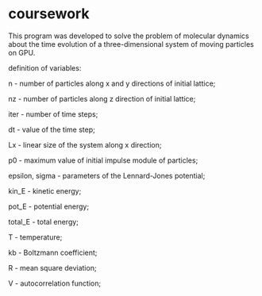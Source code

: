 # coursework
This program was developed to solve the problem of molecular dynamics about the time evolution of a three-dimensional system of moving particles on GPU.

definition of variables:

n - number of particles along x and y directions of initial lattice;

nz - number of particles along z direction of initial lattice;

iter - number of time steps;

dt - value of the time step;

Lx - linear size of the system along x direction;

p0 - maximum value of initial impulse module of particles;

epsilon, sigma - parameters of the Lennard-Jones potential;

kin_E - kinetic energy;

pot_E - potential energy;

total_E - total energy;

T - temperature;

kb - Boltzmann coefficient;

R - mean square deviation;

V - autocorrelation function;
